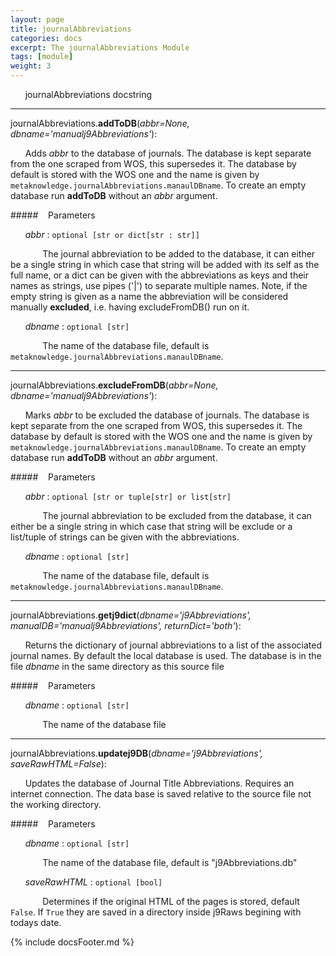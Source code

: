```yaml
---
layout: page
title: journalAbbreviations
categories: docs
excerpt: The journalAbbreviations Module
tags: [module]
weight: 3
---
```

<a name="journalAbbreviations"></a>
&nbsp;&nbsp;&nbsp;&nbsp;&nbsp;&nbsp;journalAbbreviations docstring




- - -

<a name="journalAbbreviations.addToDB"></a>journalAbbreviations.**addToDB**(_abbr=None, dbname='manualj9Abbreviations'_):

&nbsp;&nbsp;&nbsp;&nbsp;&nbsp;&nbsp;Adds _abbr_ to the database of journals. The database is kept separate from the one scraped from WOS, this supersedes it. The database by default is stored with the WOS one and the name is given by `metaknowledge.journalAbbreviations.manaulDBname`. To create an empty database run **addToDB** without an _abbr_ argument.

#####&nbsp;&nbsp;&nbsp; Parameters

&nbsp;&nbsp;&nbsp;&nbsp;&nbsp;&nbsp;_abbr_ : `optional [str or dict[str : str]]`

&nbsp;&nbsp;&nbsp;&nbsp;&nbsp;&nbsp;&nbsp;&nbsp;&nbsp;&nbsp;&nbsp;&nbsp; The journal abbreviation to be added to the database, it can either be a single string in which case that string will be added with its self as the full name, or a dict can be given with the abbreviations as keys and their names as strings, use pipes ('|') to separate multiple names. Note, if the empty string is given as a name the abbreviation will be considered manually __excluded__, i.e. having excludeFromDB() run on it.

&nbsp;&nbsp;&nbsp;&nbsp;&nbsp;&nbsp;_dbname_ : `optional [str]`

&nbsp;&nbsp;&nbsp;&nbsp;&nbsp;&nbsp;&nbsp;&nbsp;&nbsp;&nbsp;&nbsp;&nbsp; The name of the database file, default is `metaknowledge.journalAbbreviations.manaulDBname`.


- - -

<a name="journalAbbreviations.excludeFromDB"></a>journalAbbreviations.**excludeFromDB**(_abbr=None, dbname='manualj9Abbreviations'_):

&nbsp;&nbsp;&nbsp;&nbsp;&nbsp;&nbsp;Marks _abbr_ to be excluded the database of journals. The database is kept separate from the one scraped from WOS, this supersedes it. The database by default is stored with the WOS one and the name is given by `metaknowledge.journalAbbreviations.manaulDBname`. To create an empty database run **addToDB** without an _abbr_ argument.

#####&nbsp;&nbsp;&nbsp; Parameters

&nbsp;&nbsp;&nbsp;&nbsp;&nbsp;&nbsp;_abbr_ : `optional [str or tuple[str] or list[str]`

&nbsp;&nbsp;&nbsp;&nbsp;&nbsp;&nbsp;&nbsp;&nbsp;&nbsp;&nbsp;&nbsp;&nbsp; The journal abbreviation to be excluded from the database, it can either be a single string in which case that string will be exclude or a list/tuple of strings can be given with the abbreviations.

&nbsp;&nbsp;&nbsp;&nbsp;&nbsp;&nbsp;_dbname_ : `optional [str]`

&nbsp;&nbsp;&nbsp;&nbsp;&nbsp;&nbsp;&nbsp;&nbsp;&nbsp;&nbsp;&nbsp;&nbsp; The name of the database file, default is `metaknowledge.journalAbbreviations.manaulDBname`.


- - -

<a name="journalAbbreviations.getj9dict"></a>journalAbbreviations.**getj9dict**(_dbname='j9Abbreviations', manualDB='manualj9Abbreviations', returnDict='both'_):

&nbsp;&nbsp;&nbsp;&nbsp;&nbsp;&nbsp;Returns the dictionary of journal abbreviations to a list of the associated journal names. By default the local database is used. The database is in the file _dbname_ in the same directory as this source file

#####&nbsp;&nbsp;&nbsp; Parameters

&nbsp;&nbsp;&nbsp;&nbsp;&nbsp;&nbsp;_dbname_ : `optional [str]`

&nbsp;&nbsp;&nbsp;&nbsp;&nbsp;&nbsp;&nbsp;&nbsp;&nbsp;&nbsp;&nbsp;&nbsp; The name of the database file


- - -

<a name="journalAbbreviations.updatej9DB"></a>journalAbbreviations.**updatej9DB**(_dbname='j9Abbreviations', saveRawHTML=False_):

&nbsp;&nbsp;&nbsp;&nbsp;&nbsp;&nbsp;Updates the database of Journal Title Abbreviations. Requires an internet connection. The data base is saved relative to the source file not the working directory.

#####&nbsp;&nbsp;&nbsp; Parameters

&nbsp;&nbsp;&nbsp;&nbsp;&nbsp;&nbsp;_dbname_ : `optional [str]`

&nbsp;&nbsp;&nbsp;&nbsp;&nbsp;&nbsp;&nbsp;&nbsp;&nbsp;&nbsp;&nbsp;&nbsp; The name of the database file, default is "j9Abbreviations.db"

&nbsp;&nbsp;&nbsp;&nbsp;&nbsp;&nbsp;_saveRawHTML_ : `optional [bool]`

&nbsp;&nbsp;&nbsp;&nbsp;&nbsp;&nbsp;&nbsp;&nbsp;&nbsp;&nbsp;&nbsp;&nbsp; Determines if the original HTML of the pages is stored, default `False`. If `True` they are saved in a directory inside j9Raws begining with todays date.




{% include docsFooter.md %}